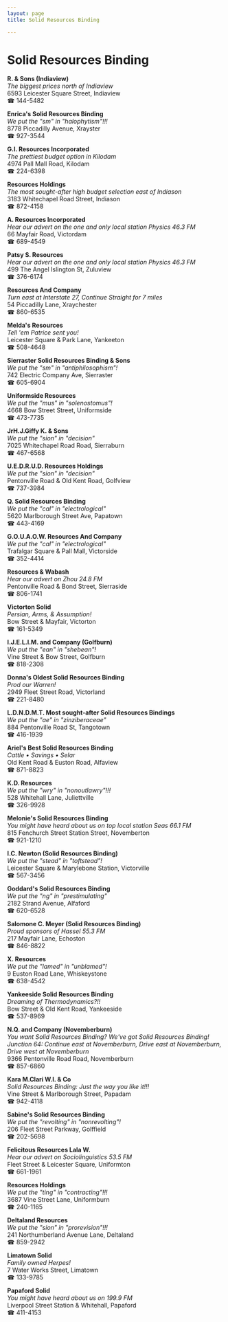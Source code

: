 ```yaml
---
layout: page 
title: Solid Resources Binding

---
```



# Solid Resources Binding


 **R. & Sons (Indiaview)**  
_The biggest prices north of Indiaview_  
6593 Leicester Square Street, Indiaview  
☎ 144-5482

**Enrica's Solid Resources Binding**  
_We put the "sm" in "halophytism"!!!_  
8778 Piccadilly Avenue, Xrayster  
☎ 927-3544

**G.I. Resources Incorporated**  
_The prettiest budget option in Kilodam_  
4974 Pall Mall Road, Kilodam  
☎ 224-6398

**Resources Holdings**  
_The most sought-after high budget selection east of Indiason_  
3183 Whitechapel Road Street, Indiason  
☎ 872-4158

**A. Resources Incorporated**  
_Hear our advert on the one and only local station Physics 46.3 FM_  
66 Mayfair Road, Victordam  
☎ 689-4549

**Patsy S. Resources**  
_Hear our advert on the one and only local station Physics 46.3 FM_  
499 The Angel Islington St, Zuluview  
☎ 376-6174

**Resources And Company**  
_Turn east at Interstate 27, Continue Straight for 7 miles_  
54 Piccadilly Lane, Xraychester  
☎ 860-6535

**Melda's Resources**  
_Tell 'em Patrice sent you!_  
Leicester Square & Park Lane, Yankeeton  
☎ 508-4648

**Sierraster Solid Resources Binding & Sons**  
_We put the "sm" in "antiphilosophism"!_  
742 Electric Company Ave, Sierraster  
☎ 605-6904

**Uniformside Resources**  
_We put the "mus" in "solenostomus"!_  
4668 Bow Street Street, Uniformside  
☎ 473-7735

**JrH.J.Giffy K. & Sons**  
_We put the "sion" in "decision"_  
7025 Whitechapel Road Road, Sierraburn  
☎ 467-6568

**U.E.D.R.U.D. Resources Holdings**  
_We put the "sion" in "decision"_  
Pentonville Road & Old Kent Road, Golfview  
☎ 737-3984

**Q. Solid Resources Binding**  
_We put the "cal" in "electrological"_  
5620 Marlborough Street Ave, Papatown  
☎ 443-4169

**G.O.U.A.O.W. Resources And Company**  
_We put the "cal" in "electrological"_  
Trafalgar Square & Pall Mall, Victorside  
☎ 352-4414

**Resources & Wabash**  
_Hear our advert on Zhou 24.8 FM_  
Pentonville Road & Bond Street, Sierraside  
☎ 806-1741

**Victorton Solid**  
_Persian, Arms, & Assumption!_  
Bow Street & Mayfair, Victorton  
☎ 161-5349

**I.J.E.L.I.M. and Company (Golfburn)**  
_We put the "ean" in "shebean"!_  
Vine Street & Bow Street, Golfburn  
☎ 818-2308

**Donna's Oldest Solid Resources Binding**  
_Prod our Warren!_  
2949 Fleet Street Road, Victorland  
☎ 221-8480

**L.D.N.D.M.T. Most sought-after Solid Resources Bindings**  
_We put the "ae" in "zinziberaceae"_  
884 Pentonville Road St, Tangotown  
☎ 416-1939

**Ariel's Best Solid Resources Binding**  
_Cattle • Savings • Selar_  
Old Kent Road & Euston Road, Alfaview  
☎ 871-8823

**K.D. Resources**  
_We put the "wry" in "nonoutlawry"!!!_  
528 Whitehall Lane, Juliettville  
☎ 326-9928

**Melonie's Solid Resources Binding**  
_You might have heard about us on top local station Seas 66.1 FM_  
815 Fenchurch Street Station Street, Novemberton  
☎ 921-1210

**I.C. Newton (Solid Resources Binding)**  
_We put the "stead" in "toftstead"!_  
Leicester Square & Marylebone Station, Victorville  
☎ 567-3456

**Goddard's Solid Resources Binding**  
_We put the "ng" in "prestimulating"_  
2182 Strand Avenue, Alfaford  
☎ 620-6528

**Salomone C. Meyer (Solid Resources Binding)**  
_Proud sponsors of Hassel 55.3 FM_  
217 Mayfair Lane, Echoston  
☎ 846-8822

**X. Resources**  
_We put the "lamed" in "unblamed"!_  
9 Euston Road Lane, Whiskeystone  
☎ 638-4542

**Yankeeside Solid Resources Binding**  
_Dreaming of Thermodynamics?!!_  
Bow Street & Old Kent Road, Yankeeside  
☎ 537-8969

**N.Q. and Company (Novemberburn)**  
_You want Solid Resources Binding? We've got Solid Resources Binding! 
Junction 64: Continue east at Novemberburn, Drive east at Novemberburn, Drive west at Novemberburn_  
9366 Pentonville Road Road, Novemberburn  
☎ 857-6860

**Kara M.Clari W.I. & Co**  
_Solid Resources Binding: Just the way you like it!!!_  
Vine Street & Marlborough Street, Papadam  
☎ 942-4118

**Sabine's Solid Resources Binding**  
_We put the "revolting" in "nonrevolting"!_  
206 Fleet Street Parkway, Golffield  
☎ 202-5698

**Felicitous Resources Lala W.**  
_Hear our advert on Sociolinguistics 53.5 FM_  
Fleet Street & Leicester Square, Uniformton  
☎ 661-1961

**Resources Holdings**  
_We put the "ting" in "contracting"!!!_  
3687 Vine Street Lane, Uniformburn  
☎ 240-1165

**Deltaland Resources**  
_We put the "sion" in "prorevision"!!!_  
241 Northumberland Avenue Lane, Deltaland  
☎ 859-2942

**Limatown Solid**  
_Family owned Herpes!_  
7 Water Works Street, Limatown  
☎ 133-9785

**Papaford Solid**  
_You might have heard about us on 199.9 FM_  
Liverpool Street Station & Whitehall, Papaford  
☎ 411-4153


